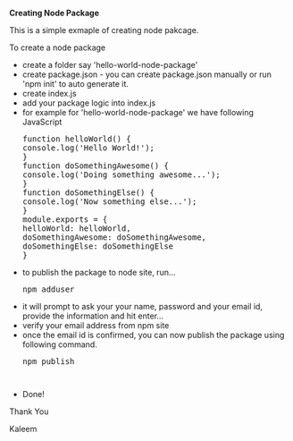 <strong>Creating Node Package</strong>

<p>This is a simple exmaple of creating node pakcage.</p>
To create a node package 
<ul>
<li>create a folder say 'hello-world-node-package'</li>
<li>create package.json - you can create package.json manually or run 'npm init' to auto generate it.</li>
<li>create index.js</li>
<li>add your package logic into index.js</li>
<li>for example for 'hello-world-node-package' we have following JavaScript
<pre>
function helloWorld() {
console.log('Hello World!');
}
function doSomethingAwesome() {
console.log('Doing something awesome...');	
}
function doSomethingElse() {
console.log('Now something else...');	
}
module.exports = {
helloWorld: helloWorld,
doSomethingAwesome: doSomethingAwesome,
doSomethingElse: doSomethingElse
}
</pre>
</li>
<li>to publish the package to node site, run... 
<pre>npm adduser</pre></li>
<li>it will prompt to ask your your name, password and your email id, provide the information and hit enter...</li>
<li>verify your email address from npm site</li>
<li>once the email id is confirmed, you can now publish the package using following command.<pre>npm publish<pre></li>
<li>Done!</li>
</ul>

Thank You

Kaleem


